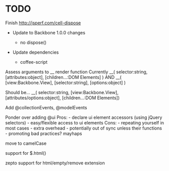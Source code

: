 TODO
====

Finish http://jsperf.com/cell-dispose

* Update to Backbone 1.0.0 changes
  - no dispose()

* Update dependencies
  - coffee-script

Assess arguments to __ render function
  Currently
    __( selector:string, [attributes:object], [children...:DOM Elements] )
    AND
    __( [view:Backbone.View], [selector:string], [options:object] )

  Should be...
    __( selector:string, [view:Backbone.View], [attributes/options:object], [children...:DOM Elements])

Add @collectionEvents, @modelEvents

Ponder over adding @ui
  Pros: 
    - declare ui element accessors (using jQuery selectors)
    - easy/flexible access to ui elements
  Cons: 
    - repeating yourself in most cases
    - extra overhead
    - potentially out of sync unless their functions
    - promoting bad practices? mayhaps

move to camelCase
  
support for $.html()

zepto support for html/empty/remove extension
